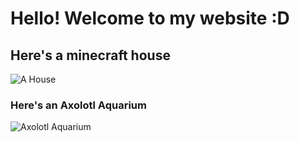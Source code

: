 # Hello! Welcome to my website :D
## Here's a minecraft house
![A House](../../public/images/tempphoto.png)
### Here's an Axolotl Aquarium
![Axolotl Aquarium](../../public/images/announcements/axolotlaquarium.png)

